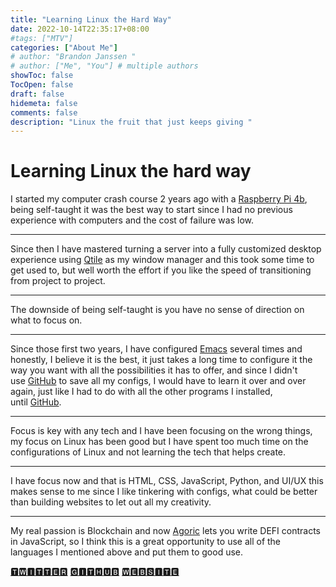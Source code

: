 ```yaml
---
title: "Learning Linux the Hard Way"
date: 2022-10-14T22:35:17+08:00
#tags: ["MTV"]
categories: ["About Me"]
# author: "Brandon Janssen "
# author: ["Me", "You"] # multiple authors
showToc: false
TocOpen: false
draft: false
hidemeta: false
comments: false
description: "Linux the fruit that just keeps giving "
---
```

# Learning Linux the hard way

I started my computer crash course 2 years ago with a [Raspberry Pi 4b](https://www.raspberrypi.com/), being self-taught it was the best way to start since I had no previous experience with computers and the cost of failure was low.

---

Since then I have mastered turning a server into a fully customized desktop experience using [Qtile](http://www.qtile.org/) as my window manager and this took some time to get used to, but well worth the effort if you like the speed of transitioning from project to project.

---

The downside of being self-taught is you have no sense of direction on what to focus on. 

---

Since those first two years, I have configured [Emacs](https://www.gnu.org/software/emacs/) several times and honestly, I believe it is the best, it just takes a long time to configure it the way you want with all the possibilities it has to offer, and since I didn't use [GitHub](https://github.com/brandonjanssen) to save all my configs, I would have to learn it over and over again, just like I had to do with all the other programs I installed, until [GitHub](https://github.com). 

---

Focus is key with any tech and I have been focusing on the wrong things, my focus on Linux has been good but I have spent too much time on the configurations of Linux and not learning the tech that helps create.

---

I have focus now and that is HTML, CSS, JavaScript, Python, and UI/UX this makes sense to me since I like tinkering with configs, what could be better than building websites to let out all my creativity.

---
My real passion is Blockchain and now [Agoric](https://agoric.com/) lets you write DEFI contracts in JavaScript, so I think this is a great opportunity to use all of the languages I mentioned above and put them to good use.



[🆃🆆🅸🆃🆃🅴🆁](https://twitter.com/D_M_N_E)
[🅶🅸🆃🅷🆄🅱](https://github.com/brandonjanssen)
[🆆🅴🅱🆂🅸🆃🅴]( https://www.jantech.xyz/)
